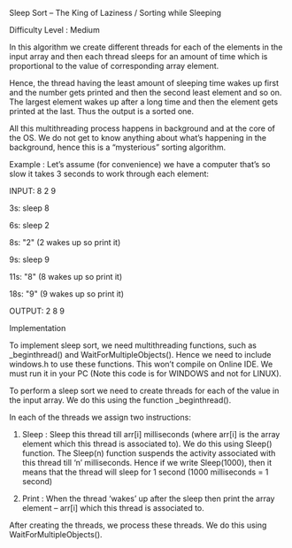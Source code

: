 Sleep Sort – The King of Laziness / Sorting while Sleeping

Difficulty Level : Medium

In this algorithm we create different threads for each of the elements in the input array and then each thread sleeps for an amount of time which is proportional to the value of corresponding array element.

Hence, the thread having the least amount of sleeping time wakes up first and the number gets printed and then the second least element and so on. The largest element wakes up after a long time and then the element gets printed at the last. Thus the output is a sorted one.

All this multithreading process happens in background and at the core of the OS. We do not get to know anything about what’s happening in the background, hence this is a “mysterious” sorting algorithm.

Example : Let’s assume (for convenience) we have a computer that’s so slow it takes 3 seconds to work through each element:

INPUT: 8 2 9

3s: sleep 8

6s: sleep 2

8s: "2" (2 wakes up so print it)

9s: sleep 9

11s: "8" (8 wakes up so print it)

18s: "9" (9 wakes up so print it)

OUTPUT: 2 8 9

Implementation

To implement sleep sort, we need multithreading functions, such as _beginthread() and WaitForMultipleObjects(). Hence we need to include windows.h to use these functions. This won’t compile on Online IDE. We must run it in your PC (Note this code is for WINDOWS and not for LINUX).

To perform a sleep sort we need to create threads for each of the value in the input array. We do this using the function _beginthread().

In each of the threads we assign two instructions:

1) Sleep : Sleep this thread till arr[i] milliseconds (where arr[i] is the array element which this thread is associated to). We do this using Sleep() function. The Sleep(n) function suspends the activity associated with this thread till ‘n’ milliseconds. Hence if we write Sleep(1000), then it means that the thread will sleep for 1 second (1000 milliseconds = 1 second)

2) Print : When the thread ‘wakes’ up after the sleep then print the array element – arr[i] which this thread is associated to.

After creating the threads, we process these threads. We do this using WaitForMultipleObjects().

